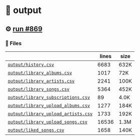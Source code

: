 # 📝  output 

## ⚙️ [run #869](https://github.com/jwenerd/ytm-dl/actions/runs/8550281500)

### 📁 Files

|                                                                         |lines|size|
|-------------------------------------------------------------------------|-----|----|
|[`output/history.csv` ](output/history.csv)                              |6683 |632K|
|[`output/library_albums.csv` ](output/library_albums.csv)                |1017 |72K |
|[`output/library_artists.csv` ](output/library_artists.csv)              |2241 |100K|
|[`output/library_songs.csv` ](output/library_songs.csv)                  |5364 |452K|
|[`output/library_subscriptions.csv` ](output/library_subscriptions.csv)  |89   |4.0K|
|[`output/library_upload_albums.csv` ](output/library_upload_albums.csv)  |1277 |184K|
|[`output/library_upload_artists.csv` ](output/library_upload_artists.csv)|1733 |192K|
|[`output/library_upload_songs.csv` ](output/library_upload_songs.csv)    |16536|1.3M|
|[`output/liked_songs.csv` ](output/liked_songs.csv)                      |1658 |140K|